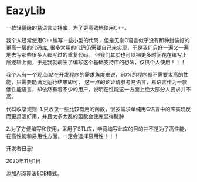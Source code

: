 # EazyLib

一款轻量级的易语言支持库，为了更高效地使用C++。



我个人经常使用C++编写一些小型的代码，但是无奈C语言似乎没有那种封装好的更高一层的代码库,
很多常用的代码仍需要自己来实现，于是我们只好一遍又一遍地去写那些很多人都写过的重复代码。
但我们其实也可以把更多时间花在编写上层逻辑上面，于是我就萌生了编写这个基础支持库的想法，仅供个人使用！！！



我个人有一个观点:站在开发程序的需求角度来说，90%的程序都不需要太高的性能，只需要能满足运行结果即可，
这一点的论证请参考易语言，易语言作为一款低性能语言，却依然有着不少的用户，说明在性能这一方面上绝大部分人要求并不高。



代码收录规则:
1.只收录一些比较有用的函数，很多需求单纯用C语言中的库实现反而更灵活好用，并且太多太乱的函数会使库显得臃肿



2.为了方便编写和使用，采用了STL库，毕竟编写此库的目的并不是为了高性能，在高性能和易用性方面，一定会选择易用性！！！





开发者日志:



2020年11月1日

添加AES算法ECB模式。